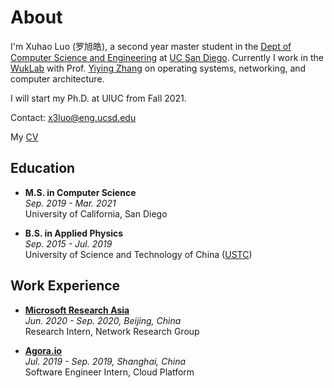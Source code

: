 # About

I'm Xuhao Luo (罗旭皓), a second year master student in the [Dept of Computer Science and Engineering](https://cse.ucsd.edu) at [UC San Diego](https://www.ucsd.edu). Currently I work in the [WukLab](http://wuklab.io) with Prof. [Yiying Zhang](https://cseweb.ucsd.edu/~yiying/) on operating systems, networking, and computer architecture. 

I will start my Ph.D. at UIUC from Fall 2021.

Contact: x3luo@eng.ucsd.edu

<p>
  My
  <a href="/Luo_Xuhao_CV.pdf">CV</a>
</p>

## Education

- **M.S. in Computer Science**  
 *Sep. 2019 - Mar. 2021*    
University of California, San Diego

- **B.S. in Applied Physics**  
 *Sep. 2015 - Jul. 2019*  
University of Science and Technology of China ([USTC](https://en.ustc.edu.cn))

## Work Experience

- **[Microsoft Research Asia](https://www.msra.cn)**  
 *Jun. 2020 - Sep. 2020, Beijing, China*  
Research Intern, Network Research Group

- **[Agora.io](https://agora.io)**  
 *Jul. 2019 - Sep. 2019, Shanghai, China*  
Software Engineer Intern, Cloud Platform

